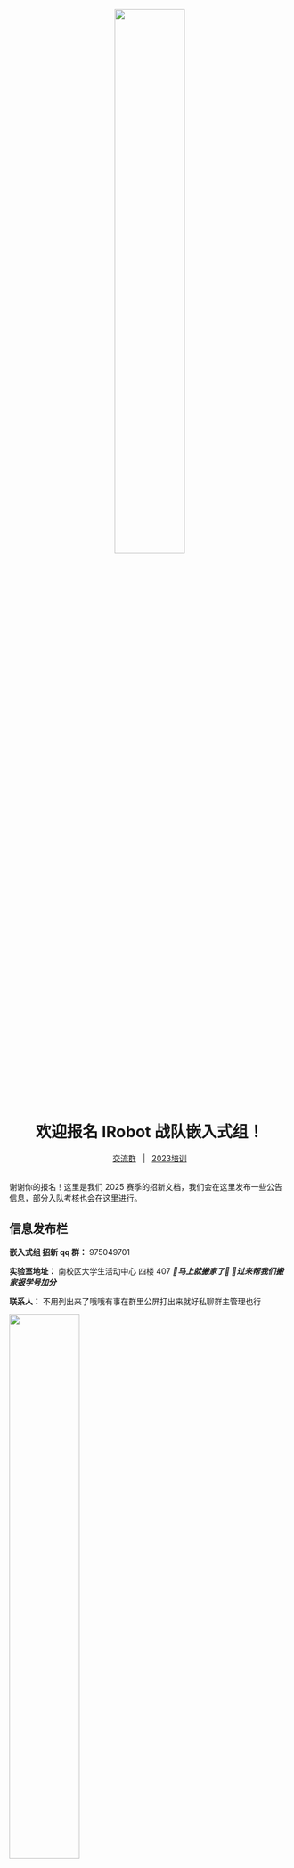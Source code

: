 <p align="center">
    <img width=50% src="assets/p1.png"/>
</p>

<h1 align="center">欢迎报名 IRobot 战队嵌入式组！</h1>

<div align="center">
    <a href="http://qm.qq.com/cgi-bin/qm/qr?_wv=1027&k=2JehDBVI8BBWEfourtdRF60RpF1zjHOV&authKey=EvFODrPUWOLijVFji0AScdjeAl2JCO7ZtpbFKF14VjfpjFyHmIU3e%2FijA%2FvoBc2l&noverify=0&group_code=635535591">交流群</a>
    <span>&nbsp;&nbsp;|&nbsp;&nbsp;</span>
    <a href="https://space.bilibili.com/436391821/channel/collectiondetail?sid=1809229">2023培训</a>
    </br></br>
</div>

谢谢你的报名！这里是我们 2025 赛季的招新文档，我们会在这里发布一些公告信息，部分入队考核也会在这里进行。

## 信息发布栏

**嵌入式组 招新 qq 群：** 975049701

**实验室地址：** 南校区大学生活动中心 四楼 407 ***🤬马上就搬家了🤬  🫡过来帮我们搬家报学号加分***

**联系人：** 不用列出来了哦哦有事在群里公屏打出来就好私聊群主管理也行

<img width=50% src="assets/p2.jpg"/>

## 关于我们

我们是 IRobot 战队嵌入式组，由对嵌入式编程、电子技术和控制理论感兴趣的同学组成。一个赛场上的机器人**需要拥有躯体、可以行动、会感知决策**，嵌入式组的责任就是搭建电路、编写控制程序，让机器人拥有行动能力。

日常工作主要围绕下面这几项技术开展：

- 单片机开发

- 嵌入式 Linux、ROS

- 控制算法、仿真

- 功率电子设计（电容）

- PCB 设计

在每个赛季的备赛过程中，我们会并行进行开发和研发两条线，既利用已经掌握的技术造出本赛季要上场的机器人，也学习探索新技术，不断进步迭代;

不管你选择帮助我们造车，还是做一些研究性的贡献，嵌入式组都会是一个绝佳的实践平台，提供你作为个人难以获得的资源。

## 入队考核

相信大家一定会在我们的团队里发挥才能，也会在这里结识志同道合的朋友！但为了确保你能胜任我们的工作，完成规则测评之后，还有几项考核任务需要完成；

如果觉得自己的知识有漏洞也不用担心，部分任务的文档里会包含一些参考资料，以便大家学习相关的知识点。希望大家发挥自学能力和信息检索能力，独立完成这些任务。如果遇到自己实在解决不了的问题，可以在群里提问交流。

### 考核进度跟踪

[时间轴](https://w0ybodqyg7f.feishu.cn/share/base/view/shrcnuEAKBb1HkQ7SRoO7ExsDTQ)上标出了每一项任务的 deadline 和你的进度。信息随时更新，如果你顺利完成了一项任务，那么你的进度条会前进到这一项任务处。***大家按照要求，一个任务用一个文件夹或者一个文件，我是按照你名字文件夹下的目录数量来更新时间轴的***
![alt](assets/task_progress.png)

**请大家务必按时完成任务，任务逾期即考核不通过。**

### 任务目录

- [任务零：C 语言基础+Git](tasks/0.prerequisites/README.md)

完成任务零之后，标志着你已经有了开始学习的基础；我们会开设一系列集体线下课，教会你使用我们队内的工作流进行 STM32 开发，**时间和地点在招新群里通知**。

考核进度不受线下课影响，如果有能力，可以先行继续完成下面的任务。下面的任务可以乱序进行。

- [任务一：简单 PCB 绘制](tasks/1.pcb/README.md)

- [任务二：C++/CMake](tasks/2.cpp-buildsystem/README.md)

- ~~任务三：Linux 基本使用/Python/ROS2~~ _没有硬性要求必须现在就完成，但是很建议先学起来，这赛季的新方案技术验证一旦完成，ROS+Linux 的方案会取代 STM32。_

接下来的这些任务需要来实验室完成：

来之前先在[问卷](https://w0ybodqyg7f.feishu.cn/share/base/form/shrcnmOrLiNsDxQ9RQW10x1NaSf)里预约一下你要来的时间，或者在群里问问有没有队员有空，我们会抽人联系你接应一下，防止迷路。

- [任务四：焊接](tasks/4.solder/README.md)

- [任务五：底盘控制 - 驱动 CAN 总线电机/PID 控制器](tasks/5.chassis/README.md)

- [任务六：云台控制 - 姿态解算/PID 控制器](tasks/5.gimbal/README.md)

- [任务七：整车控制](tasks/6.vehicle/README.md)

- 任务八：认识裁判系统 - 真·整车控制

- 任务九：和机械组协作

在完成以上任务之后，你就是一名合格的嵌入式组队员了！进队之后，你就肩负着完成自己负责的任务的责任，尽快和大家熟络起来、尽快对 rm 的比赛规则和比赛生态建立理解、积极完成任务、放开手脚干。

## 神爹求带

有余力或者有基础的话，一定要尝试一下以下内容！要是你本来就会的话就更好了！

如果你确实对下面这些玩意其中一二驾轻就熟，能胜任这些方面的工作，请务必大胆说出来，你的贡献会对我们有很大帮助 ⬇️⬇️

- 单片机视觉 **【嵌入式】**

  - ESP32-CAM CV

  - OpenMV

  - tflite

- 嵌入式 Linux **【嵌入式】**

  - 内核裁剪

  - 内核模块开发

  - systemd 裁剪

  - 嵌入式瘦客户端

- 深度学习->强化学习 **【控制算法/仿真】**

  - 常用强化学习算法（PPO、DQN...）

  - stable-baseline3, gym 生态

  - Isaac Sim

  - 嵌入式平台模型部署/模型加速

- 软件工程 **【软件/嵌入式】**

  - CI/CD

  - Modern C++

  - 设计模式

- Nav2/MoveIt2/ros2-control 等常用 ROS2 框架 **【控制算法/仿真】**

- 自控原理、最优控制 **【控制算法】**

- 数字信号处理 **【控制算法】**

- 功率电子 **【硬件】**

## 最后：

认真干活虽然重要，也祝你在实验室玩的开心！

![p3](assets/p3.jpg)
